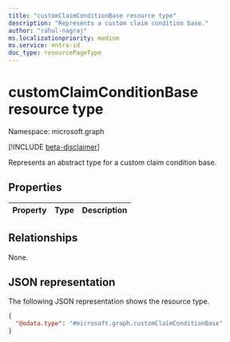 ```yaml
---
title: "customClaimConditionBase resource type"
description: "Represents a custom claim condition base."
author: "rahul-nagraj"
ms.localizationpriority: medium
ms.service: entra-id
doc_type: resourcePageType
---
```


# customClaimConditionBase resource type

Namespace: microsoft.graph

[!INCLUDE [beta-disclaimer](../../includes/beta-disclaimer.md)]

Represents an abstract type for a custom claim condition base.

## Properties
|Property|Type|Description|
|:---|:---|:---|

## Relationships
None.

## JSON representation
The following JSON representation shows the resource type.
<!-- {
  "blockType": "resource",
  "@odata.type": "microsoft.graph.customClaimConditionBase"
}
-->
``` json
{
  "@odata.type": "#microsoft.graph.customClaimConditionBase"
}
```
